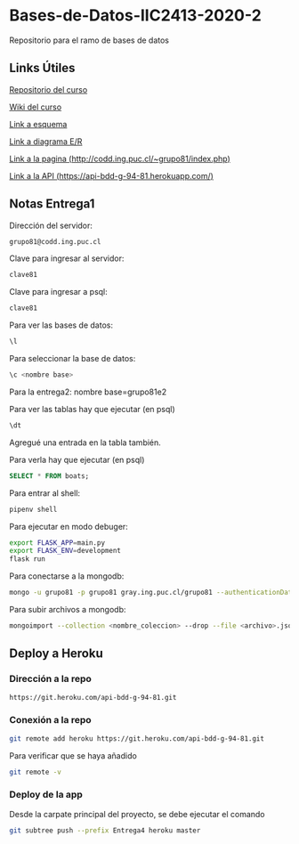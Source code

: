 # Bases-de-Datos-IIC2413-2020-2

Repositorio para el ramo de bases de datos

## Links Útiles

[Repositorio del curso](https://github.com/IIC2413/Syllabus-2020-2)

[Wiki del curso](https://github.com/IIC2413/Syllabus-2020-2/wiki)

[Link a esquema](https://app.diagrams.net/#G1e58pdGvJdMgvwCmyVqOr9i1E7js0U08Z)

[Link a diagrama E/R](https://app.diagrams.net/#G1vcTFUGnLlvgxuxi5TzU2fql6e1thKh_8)

[Link a la pagina (http://codd.ing.puc.cl/~grupo81/index.php)](http://codd.ing.puc.cl/~grupo81/index.php)

[Link a la API (https://api-bdd-g-94-81.herokuapp.com/)](https://api-bdd-g-94-81.herokuapp.com/)

## Notas Entrega1

Dirección del servidor:

``` bash
grupo81@codd.ing.puc.cl
```

Clave para ingresar al servidor:

``` bash
clave81
```

Clave para ingresar a psql:

``` bash
clave81
```

Para ver las bases de datos:

``` sql
\l
```

Para seleccionar la base de datos:

``` sql
\c <nombre base>
```

Para la entrega2: nombre base=grupo81e2

Para ver las tablas hay que ejecutar (en psql)

``` sql
\dt
```

Agregué una entrada en la tabla también.

Para verla hay que ejecutar (en psql)

``` sql
SELECT * FROM boats;
```

Para entrar al shell:

``` bash
pipenv shell
```

Para ejecutar en modo debuger:

``` bash
export FLASK_APP=main.py
export FLASK_ENV=development
flask run
```

Para conectarse a la mongodb:

``` bash
mongo -u grupo81 -p grupo81 gray.ing.puc.cl/grupo81 --authenticationDatabase admin
```

Para subir archivos a mongodb:

``` bash
mongoimport --collection <nombre_coleccion> --drop --file <archivo>.json --jsonArray --uri "mongodb://grupo81:grupo81@gray.ing.puc.cl:27017/grupo81?authSource=admin"
```

## Deploy a Heroku

### Dirección a la repo

``` bash
https://git.heroku.com/api-bdd-g-94-81.git
```

### Conexión a la repo

``` bash
git remote add heroku https://git.heroku.com/api-bdd-g-94-81.git
```

Para verificar que se haya añadido

``` bash
git remote -v
```

### Deploy de la app

Desde la carpate principal del proyecto, se debe ejecutar el comando

``` bash
git subtree push --prefix Entrega4 heroku master
```
